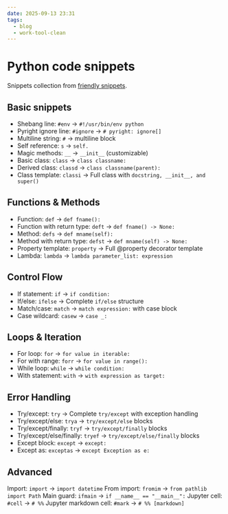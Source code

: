 ```yaml
---
date: 2025-09-13 23:31
tags:
  - blog
  - work-tool-clean
---
```


# Python code snippets

Snippets collection from [friendly snippets](https://github.com/iturdikulov/friendly-snippets/tree/main/snippets/python).

## Basic snippets

- Shebang line: <wbr class="f"> `#env` → `#!/usr/bin/env python`
- Pyright ignore line: <wbr class="f"> `#ignore` → `# pyright: ignore[]`
- Multiline string: <wbr class="f"> `#` → multiline block
- Self reference: <wbr class="f"> `s` → `self.`
- Magic methods: <wbr class="f"> `__` → `__init__` (customizable)
- Basic class: <wbr class="f"> `class` → `class classname:`
- Derived class: <wbr class="f"> `classd` → `class classname(parent):`
- Class template: <wbr class="f"> `classi` → Full class with `docstring, __init__, and super()`

## Functions & Methods

- Function: <wbr class="f"> `def` → `def fname():`
- Function with return type: <wbr class="f"> `deft` → `def fname() -> None:`
- Method: <wbr class="f"> `defs` → `def mname(self):`
- Method with return type: <wbr class="f"> `defst` → `def mname(self) -> None:`
- Property template: <wbr class="f"> `property` → Full @property decorator template
- Lambda: <wbr class="f"> `lambda` → `lambda parameter_list: expression`

## Control Flow

- If statement: <wbr class="f"> `if` → `if condition:`
- If/else: <wbr class="f"> `ifelse` → Complete `if/else` structure
- Match/case: <wbr class="f"> `match` → `match expression:` with case block
- Case wildcard: <wbr class="f"> `casew` → `case _:`

## Loops & Iteration

- For loop: <wbr class="f"> `for` → `for value in iterable:`
- For with range: <wbr class="f"> `forr` → `for value in range():`
- While loop: <wbr class="f"> `while` → `while condition:`
- With statement: <wbr class="f"> `with` → `with expression as target:`

## Error Handling

- Try/except: <wbr class="f"> `try` → Complete `try/except` with exception handling
- Try/except/else: <wbr class="f"> `trya` → `try/except/else` blocks
- Try/except/finally: <wbr class="f"> `tryf` → `try/except/finally` blocks
- Try/except/else/finally: <wbr class="f"> `tryef` → `try/except/else/finally` blocks
- Except block: <wbr class="f"> `except` → `except:`
- Except as: <wbr class="f"> `exceptas` → `except Exception as e:`

## Advanced

Import: <wbr class="f"> `import` → `import datetime`
From import: <wbr class="f"> `fromim` → `from pathlib import Path`
Main guard: <wbr class="f"> `ifmain` → `if __name__ == "__main__":`
Jupyter cell: `#cell` → `# %%`
Jupyter markdown cell: `#mark` → `# %% [markdown]`